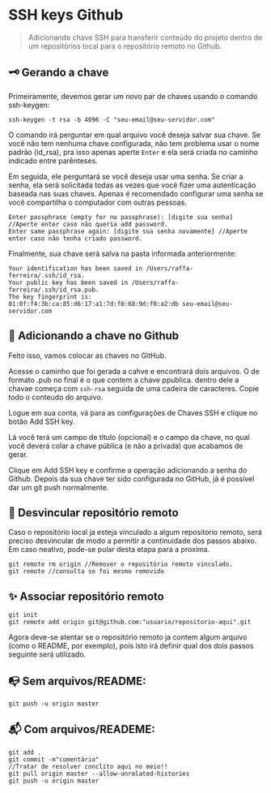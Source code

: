 # SSH keys Github

> Adicionando chave SSH para transferir conteúdo do projeto dentro de um repositórios local para o repositório remoto no Github.

## 🗝 Gerando a chave 

Primeiramente, devemos gerar um novo par de chaves usando o comando ssh-keygen:
```
ssh-keygen -t rsa -b 4096 -C "seu-email@seu-servidor.com"
```

O comando irá perguntar em qual arquivo você deseja salvar sua chave. 
Se você não tem nenhuma chave configurada, não tem problema usar o nome padrão (id_rsa), pra isso apenas aperte `Enter` e ela será criada no caminho indicado entre parênteses.

Em seguida, ele perguntará se você deseja usar uma senha. 
Se criar a senha, ela será solicitada todas as vezes que você fizer uma autenticação baseada nas suas chaves. 
Apenas é recomendado configurar uma senha se você compartilha o computador com outras pessoas.
```
Enter passphrase (empty for no passphrase): [digite sua senha] //Aperte enter caso não queria add password.
Enter same passphrase again: [digite sua senha novamente] //Aperte enter caso não tenha criado password.
```

Finalmente, sua chave será salva na pasta informada anteriormente:
```
Your identification has been saved in /Users/raffa-ferreira/.ssh/id_rsa.
Your public key has been saved in /Users/raffa-ferreira/.ssh/id_rsa.pub.
The key fingerprint is:
01:0f:f4:3b:ca:85:d6:17:a1:7d:f0:68:9d:f0:a2:db seu-email@seu-servidor.com
```

## 🔐 Adicionando a chave no Github
Feito isso, vamos colocar as chaves no GitHub. 

Acesse o caminho que foi gerada a cahve e encontrará dois arquivos. O de formato .pub no final é o que contem a chave ppublica.
dentro dele a chavae começa com `ssh-rsa` seguida de uma cadeira de caracteres. Copie todo o conteudo  do arquivo.


Logue em sua conta, vá para as configurações de Chaves SSH e clique no botão Add SSH key. 

Lá você terá um campo de título (opcional) e o campo da chave, no qual você deverá colar a chave pública (e não a privada) que acabamos de gerar.

Clique em Add SSH key e confirme a operação adicionando a senha do Github. Depois da sua chave ter sido configurada no GitHub, já é possível dar um git push normalmente.


## 🧨 Desvincular repositório remoto

Caso o repositório local ja esteja vinculado a algum repositorio remoto, será preciso desvincular de modo a permitir a continuidade dos passos abaixo. Em caso neativo, pode-se pular desta etapa para a proxima.
```
git remote rm origin //Remover o repositório remoto vinculado.
git remote //consulta se foi mesmo removido
```

## ✨ Associar repositório remoto
```
git init
git remote add origin git@github.com:"usuario/repositorio-aqui".git
```

Agora deve-se atentar se o repositório remoto ja contem algum arquivo (como o README, por exemplo), pois isto irá definir qual dos dois passos seguinte será utilizado.

## 📭 Sem arquivos/README:
```
git push -u origin master
```

## 📬 Com arquivos/READEME:
```
git add .
git commit -m"comentário"
//Tratar de resolver conclito aqui no meio!!
git pull origin master --allow-unrelated-histories
git push -u origin master
```
